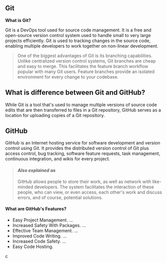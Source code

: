 ## Git

**What is Git?** 

Git is a DevOps tool used for source code management. It is a free and open-source version control system used to handle small to very large projects efficiently. Git is used to tracking changes in the source code, enabling multiple developers to work together on non-linear development.

> One of the biggest advantages of Git is its branching capabilities. Unlike centralized version control systems, Git branches are cheap and easy to merge. This facilitates the feature branch workflow popular with many Git users. Feature branches provide an isolated environment for every change to your codebase.

## What is difference between Git and GitHub?

While Git is a tool that's used to manage multiple versions of source code edits that are then transferred to files in a Git repository, GitHub serves as a location for uploading copies of a Git repository.

## GitHub

GitHub is an Internet hosting service for software development and version control using Git. It provides the distributed version control of Git plus access control, bug tracking, software feature requests, task management, continuous integration, and wikis for every project. 

> #### **_Also explained as_**
> GitHub allows people to store their work, as well as network with like-minded developers. The system facilitates the interaction of these people, who can view, or even access, each other's work and discuss errors, and of course, potential solutions.

#### What are GitHub's Features?
- Easy Project Management. ...
- Increased Safety With Packages. ...
- Effective Team Management. ...
- Improved Code Writing. ...
- Increased Code Safety. ...
- Easy Code Hosting.

c
